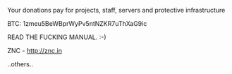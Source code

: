 Your donations pay for projects, staff, servers and protective infrastructure

BTC: 1zmeu5BeWBprWyPv5ntNZKR7uThXaG9ic

READ THE FUCKING MANUAL. :-)

ZNC - http://znc.in

..others..
